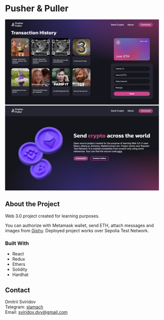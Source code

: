 # Pusher & Puller

![Send crypto section screenshot](/doc/screenshot1.png)
![About section screenshot](/doc/screenshot2.png)

## About the Project

Web 3.0 project created for learning purposes.

You can authorize with Metamask wallet, send ETH, attach messages and images from [Giphy](https://giphy.com). Deployed project works over Sepolia Test Network.

### Built With

- React
- Redux
- Ethers
- Solidity
- Hardhat

## Contact

Dmitrii Sviridov  
Telegram: [slamach](https://t.me/slamach)  
Email: sviridov.dvv@gmail.com
